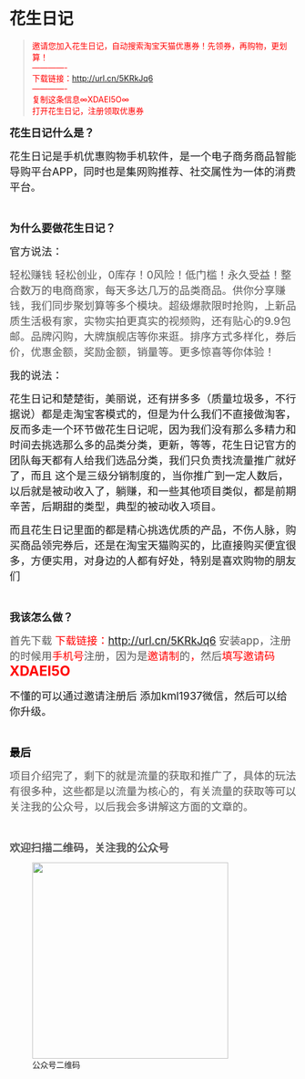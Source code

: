 # 花生日记

> <span style="color: #ff0000; background-color: #ffffff;">邀请您加入花生日记，自动搜索淘宝天猫优惠券！先领券，再购物，更划算！</span>  
> <span style="color: #ff0000; background-color: #ffffff;">&#8212;&#8212;&#8212;&#8212;-</span>  
> <span style="color: #ff0000; background-color: #ffffff;">下载链接：<a style="color: #ff0000; background-color: #ffffff;" href="http://url.cn/5KRkJq6">http://url.cn/5KRkJq6</a></span>  
> <span style="color: #ff0000; background-color: #ffffff;">&#8212;&#8212;&#8212;&#8212;-</span>  
> <span style="color: #ff0000; background-color: #ffffff;">复制这条信息∞XDAEI5O∞</span>  
> <span style="color: #ff0000; background-color: #ffffff;">打开花生日记，注册领取优惠券</span>

<span style="font-size: 14pt;"><strong>花生日记什么是？</strong></span>

<span style="font-size: 14pt;">花生日记是手机优惠购物手机软件，是一个电子商务商品智能导购平台APP，同时也是集网购推荐、社交属性为一体的消费平台。</span>

&nbsp;

**<span style="font-size: 14pt;">为什么要做花生日记？</span>**

<span style="font-size: 14pt;">官方说法：</span>

<span style="color: #595959; font-size: 14pt;">轻松赚钱 轻松创业，0库存！0风险！低门槛！永久受益！整合数万的电商商家，每天多达几万的品类商品。供你分享赚钱，我们同步聚划算等多个模块。超级爆款限时抢购，上新品质生活极有家，实物实拍更真实的视频购，还有贴心的9.9包邮。品牌闪购，大牌旗舰店等你来逛。排序方式多样化，券后价，优惠金额，奖励金额，销量等。更多惊喜等你体验！</span>

<span style="font-size: 14pt;">我的说法：</span>

<span style="font-size: 14pt;">花生日记和楚楚街，美丽说，还有拼多多（质量垃圾多，不行据说）都是走淘宝客模式的，但是为什么我们不直接做淘客，反而多走一个环节做花生日记呢，因为我们没有那么多精力和时间去挑选那么多的品类分类，更新，等等，花生日记官方的团队每天都有人给我们选品分类，我们只负责找流量推广就好了，而且 这个是三级分销制度的，当你推广到一定人数后，以后就是被动收入了，躺赚，和一些其他项目类似，都是前期辛苦，后期甜的类型，典型的被动收入项目。</span>

<span style="font-size: 14pt;">而且花生日记里面的都是精心挑选优质的产品，不伤人脉，购买商品领完券后，还是在淘宝天猫购买的，比直接购买便宜很多，方便实用，对身边的人都有好处，特别是喜欢购物的朋友们</span>

&nbsp;

<span style="font-size: 14pt;"><strong>我该怎么做？</strong></span>

<span style="font-size: 14pt;"><span style="color: #595959;">首先下载</span> </span><span style="color: #ff0000; background-color: #ffffff;"><span style="font-size: 14pt;">下载链接：<a style="color: #ff0000; background-color: #ffffff;" href="http://url.cn/5KRkJq6">http://url.cn/5KRkJq6</a> <span style="color: #595959;">安装app，注册的时候用</span>手机号<span style="color: #595959;">注册，因为是</span>邀请制<span style="color: #595959;">的</span>，<span style="color: #595959;">然后</span>填写邀请码</span><span style="font-size: 18pt;"><strong>XDAEI5O</strong></span></span>

<span style="font-size: 14pt;">不懂的可以通过邀请注册后 添加kml1937微信，然后可以给你升级。</span>

&nbsp;

<span style="color: #000000;"><strong><span style="font-size: 14pt;">最后</span></strong></span>

<span style="color: #595959; font-size: 14pt;">项目介绍完了，剩下的就是流量的获取和推广了，具体的玩法有很多种，这些都是以流量为核心的，有关流量的获取等可以关注我的公众号，以后我会多讲解这方面的文章的。</span>

&nbsp;

**<span style="color: #595959; font-size: 14pt;">欢迎扫描二维码，关注我的公众号</span>**

<figure id="attachment_474" aria-describedby="caption-attachment-474" style="width: 344px" class="wp-caption aligncenter"><img loading="lazy" class="size-full wp-image-474" src="http://www.zhangliguo.com/wp-content/uploads/2018/09/二维码.jpg" alt="" width="344" height="344" /><figcaption id="caption-attachment-474" class="wp-caption-text">公众号二维码</figcaption></figure>

&nbsp;

&nbsp;

&nbsp;
